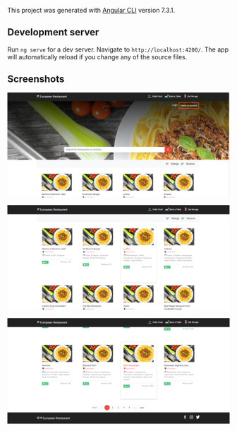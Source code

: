 

This project was generated with [Angular CLI](https://github.com/angular/angular-cli) version 7.3.1.

## Development server

Run `ng serve` for a dev server. Navigate to `http://localhost:4200/`. The app will automatically reload if you change any of the source files.

## Screenshots 

![alt text](https://github.com/spratap124/Food-Ordering-Angular/blob/master/src/assets/img/Screenshot3.png)

![alt text](https://github.com/spratap124/Food-Ordering-Angular/blob/master/src/assets/img/Screenshot2.png)

![alt text](https://github.com/spratap124/Food-Ordering-Angular/blob/master/src/assets/img/Screenshot1.png)
